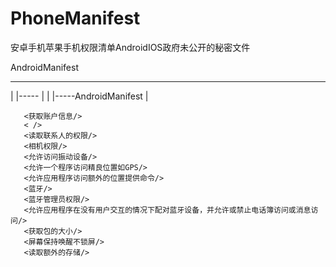 # PhoneManifest
安卓手机苹果手机权限清单AndroidIOS政府未公开的秘密文件

AndroidManifest

 -----
  |
  |-----
  |  |
     |-----AndroidManifest
     | <!-- To auto-complete the email text field in the login form with the user's emails -->
       <uses-permission android:name="android.permission.GET_ACCOUNTS" />
       <uses-permission android:name="android.permission.READ_PROFILE" />
       <uses-permission android:name="android.permission.READ_CONTACTS" />
       <uses-permission android:name="android.permission.CAMERA"/>
       <uses-permission android:name="android.permission.VIBRATE"/>
       <uses-permission android:name="android.permission.ACCESS_FINE_LOCATION"/>
       <uses-permission android:name="android.permission.ACCESS_LOCATION_EXTRA_COMMANDS"/>
       <uses-permission android:name="android.permission.BLUETOOTH"/>
       <uses-permission android:name="android.permission.BLUETOOTH_ADMIN"/>
       <uses-permission android:name="android.permission.BLUETOOTH_PRIVILEGED"/>
       <uses-permission android:name="android.permission.GET_PACKAGE_SIZE"/>
       <uses-permission android:name="android.permission.WAKE_LOCK"/>
       <uses-permission android:name="android.permission.READ_EXTERNAL_STORAGE" />
       <uses-permission android:name="com.android.launcher.permission.READ_SETTINGS" />
       <uses-permission android:name="android.permission.CHANGE_WIFI_STATE" />
       <uses-permission android:name="android.permission.ACCESS_WIFI_STATE" />
       <uses-permission android:name="android.permission.GET_TASKS" />
       <uses-permission android:name="android.permission.WRITE_EXTERNAL_STORAGE"/>
       <uses-permission android:name="android.permission.WRITE_SETTINGS" />
       <uses-permission android:name="android.permission.ACCESS_NETWORK_STATE"/>
       <uses-permission android:name="android.permission.INTERNET"/>
       
       <获取账户信息/>
       < />
       <读取联系人的权限/>
       <相机权限/>
       <允许访问振动设备/>
       <允许一个程序访问精良位置如GPS/>
       <允许应用程序访问额外的位置提供命令/>
       <蓝牙/>
       <蓝牙管理员权限/>
       <允许应用程序在没有用户交互的情况下配对蓝牙设备，并允许或禁止电话簿访问或消息访问/>
       <获取包的大小/>
       <屏幕保持唤醒不锁屏/>
       <读取额外的存储/>
       
